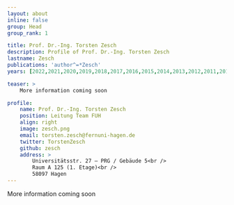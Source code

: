 ```yaml
---
layout: about
inline: false
group: Head
group_rank: 1

title: Prof. Dr.-Ing. Torsten Zesch
description: Profile of Prof. Dr.-Ing. Torsten Zesch
lastname: Zesch
publications: 'author^=*Zesch'
years: [2022,2021,2020,2019,2018,2017,2016,2015,2014,2013,2012,2011,2010,2009,2008,2007,2006]

teaser: >
    More information coming soon

profile:
    name: Prof. Dr.-Ing. Torsten Zesch
    position: Leitung Team FUH
    align: right
    image: zesch.png
    email: torsten.zesch@fernuni-hagen.de
    twitter: TorstenZesch
    github: zesch
    address: >
        Universitätsstr. 27 – PRG / Gebäude 5<br />
        Raum A 125 (1. Etage)<br />
        58097 Hagen
---
```


More information coming soon
